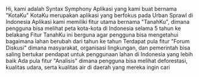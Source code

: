 Hi, kami adalah Syntax Symphony
Aplikasi yang kami buat bernama "KotaKu"
KotaKu merupakan aplikasi yang berfokus pada Urban Sprawl di Indonesia
Aplikasi kami memiliki fitur utama bernama "TanahKu", dimana pengguna bisa melihat peta kota-kota di Indonesia selama 5 tahun ke belakang 
Fitur TanahKu ini berguna agar pengguna bisa mengetahui bagaimana lahan berubah dari tahun ke tahun
Terdapat pula fitur "Forum Diskusi" dimana masyarakat, organisasi lingkungan, dan pemerintah bisa saling bertukar pendapat untuk penggunaan lahan di Indonesia yang lebih baik
Ada pula fitur "Analisis" dimana pengguna bisa melihat deforestasi, kualitas udara, serta kualitas air di daerah yang mereka ingin cari
